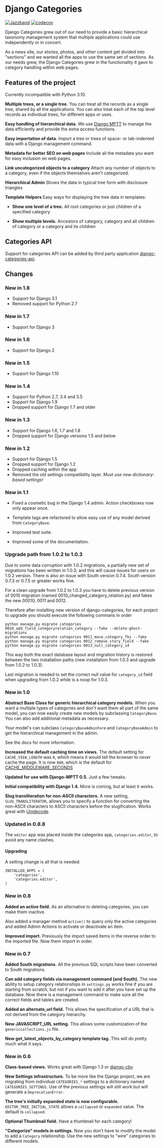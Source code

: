 # Django Categories

[![Jazzband](https://jazzband.co/static/img/badge.svg)](https://jazzband.co/)
[![codecov](https://codecov.io/gh/jazzband/django-categories/branch/master/graph/badge.svg?token=rW8mpdZqWQ)](https://codecov.io/gh/jazzband/django-categories)

Django Categories grew out of our need to provide a basic hierarchical taxonomy management system that multiple applications could use independently or in concert.

As a news site, our stories, photos, and other content get divided into "sections" and we wanted all the apps to use the same set of sections. As our needs grew, the Django Categories grew in the functionality it gave to category handling within web pages.

## Features of the project

Currently incompatible with Python 3.10.

**Multiple trees, or a single tree.**
You can treat all the records as a single tree, shared by all the applications. You can also treat each of the top level records as individual trees, for different apps or uses.

**Easy handling of hierarchical data.**
We use [Django MPTT](http://pypi.python.org/pypi/django-mptt) to manage the data efficiently and provide the extra access functions.

**Easy importation of data.**
Import a tree or trees of space- or tab-indented data with a Django management command.

**Metadata for better SEO on web pages**
Include all the metadata you want for easy inclusion on web pages.

**Link uncategorized objects to a category**
Attach any number of objects to a category, even if the objects themselves aren't categorized.

**Hierarchical Admin**
Shows the data in typical tree form with disclosure triangles

**Template Helpers**
Easy ways for displaying the tree data in templates:

- **Show one level of a tree.** All root categories or just children of a specified category

- **Show multiple levels.** Ancestors of category, category and all children of category or  a category and its children

## Categories API

Support for categories API can be added by third party application [django-categories-api](https://github.com/PetrDlouhy/django-categories-api).

## Changes

### New in 1.8

* Support for Django 3.1
* Removed support for Python 2.7

### New in 1.7

* Support for Django 3

### New in 1.6

* Support for Django 2

### New in 1.5

* Support for Django 1.10

### New in 1.4

*  Support for Python 2.7, 3.4 and 3.5
*  Support for Django 1.9
*  Dropped support for Django 1.7 and older

### New in 1.3

* Support for Django 1.6, 1.7 and 1.8
* Dropped support for Django versions 1.5 and below

### New in 1.2

* Support for Django 1.5
* Dropped support for Django 1.2
* Dropped caching within the app
* Removed the old settings compatibility layer. *Must use new dictionary-based settings!*


### New in 1.1

* Fixed a cosmetic bug in the Django 1.4 admin. Action checkboxes now only appear once.

* Template tags are refactored to allow easy use of any model derived from ``CategoryBase``.

* Improved test suite.

* Improved some of the documentation.


### Upgrade path from 1.0.2 to 1.0.3

Due to some data corruption with 1.0.2 migrations, a partially new set of migrations has been written in 1.0.3; and this will cause issues for users on 1.0.2 version. There is also an issue with South version 0.7.4. South version 0.7.3 or 0.7.5 or greater works fine.

For a clean upgrade from 1.0.2 to 1.0.3 you have to delete previous version of 0010 migration (named 0010_changed_category_relation.py) and fakes the new 00010, 0011 and 0012.

Therefore after installing new version of django-categories, for each project to upgrade you should execute the following commans in order

    python manage.py migrate categories 0010_add_field_categoryrelation_category --fake --delete-ghost-migrations
    python manage.py migrate categories 0011_move_category_fks --fake
    python manage.py migrate categories 0012_remove_story_field --fake
    python manage.py migrate categories 0013_null_category_id

This way both the exact database layout and migration history is restored between the two installation paths (new installation from 1.0.3 and upgrade from 1.0.2 to 1.0.3).

Last migration is needed to set the correct null value for `category_id` field when upgrading from 1.0.2 while is a noop for 1.0.3.

### New in 1.0

**Abstract Base Class for generic hierarchical category models.**
   When you want a multiple types of categories and don't want them all part of the same model, you can now easily create new models by subclassing `CategoryBase`. You can also add additional metadata as necessary.

   Your model's can subclass `CategoryBaseAdminForm` and `CategoryBaseAdmin` to get the hierarchical management in the admin.

   See the docs for more information.

**Increased the default caching time on views.**
   The default setting for `CACHE_VIEW_LENGTH` was `0`, which means it would tell the browser to *never* cache the page. It is now `600`, which is the default for [CACHE_MIDDLEWARE_SECONDS](https://docs.djangoproject.com/en/1.3/ref/settings/#cache-middleware-seconds)

**Updated for use with Django-MPTT 0.5.**
   Just a few tweaks.

**Initial compatibility with Django 1.4.**
   More is coming, but at least it works.

**Slug transliteration for non-ASCII characters.**
   A new setting, ``SLUG_TRANSLITERATOR``, allows you to specify a function for converting the non-ASCII characters to ASCII characters before the slugification. Works great with [Unidecode](http://pypi.python.org/pypi/Unidecode).

### Updated in 0.8.8

The `editor` app was placed inside the categories app, `categories.editor`, to avoid any name clashes.

#### Upgrading

A setting change is all that is needed:

    INSTALLED_APPS = (
        'categories',
        'categories.editor',
    )

### New in 0.8

**Added an active field.** As an alternative to deleting categories, you can make them inactive.

Also added a manager method ``active()`` to query only the active categories and added Admin Actions to activate or deactivate an item.

**Improved import.** Previously the import saved items in the reverse order to the imported file. Now them import in order.

### New in 0.7

**Added South migrations.** All the previous SQL scripts have been converted to South migrations.

**Can add category fields via management command (and South).**
The new ability to setup category relationships in ``settings.py`` works fine if you are starting from scratch, but not if you want to add it after you have set up the database. Now there is a management command to make sure all the correct fields and tables are created.

**Added an alternate_url field.**
This allows the specification of a URL that is not derived from the category hierarchy.

**New JAVASCRIPT_URL setting.**
This allows some customization of the `genericcollections.js` file.

**New get_latest_objects_by_category template tag.** This will do pretty much what it says.


### New in 0.6

**Class-based views.**
Works great with Django 1.3 or [django-cbv](http://pypi.python.org/pypi/django-cbv)

**New Settings infrastructure.**
To be more like the Django project, we are migrating from individual `CATEGORIES_*` settings to a dictionary named `CATEGORIES_SETTINGS`. Use of the previous settings will still work but will generate a `DeprecationError`.

**The tree's initially expanded state is now configurable.**
`EDITOR_TREE_INITIAL_STATE` allows a `collapsed` or `expanded` value. The default is `collapsed`.

**Optional Thumbnail field.**
Have a thumbnail for each category!

**"Categorize" models in settings.**
Now you don't have to modify the model to add a `Category` relationship. Use the new settings to "wire" categories to different models.
